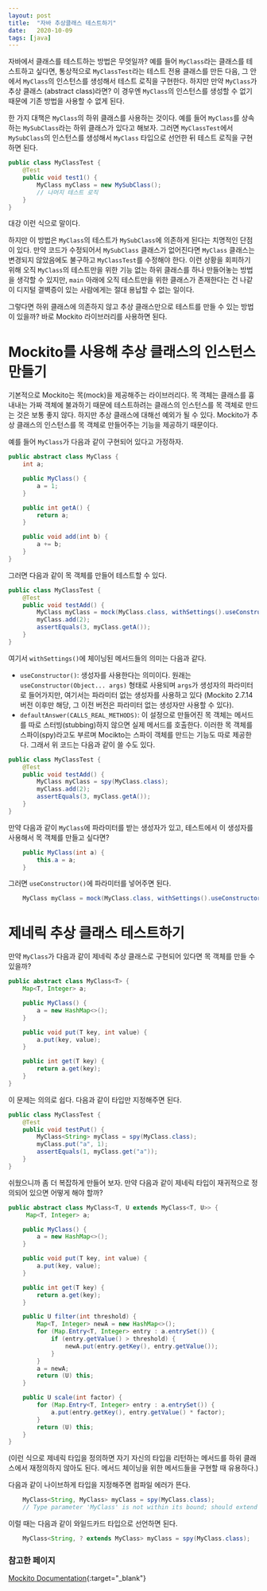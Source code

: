 ```yaml
---
layout: post
title:  "자바 추상클래스 테스트하기"
date:   2020-10-09
tags: [java]
---
```

자바에서 클래스를 테스트하는 방법은 무엇일까? 예를 들어 `MyClass`라는 클래스를 테스트하고 싶다면, 통상적으로 `MyClassTest`라는 테스트 전용 클래스를 만든 다음, 그 안에서 `MyClass`의 인스턴스를 생성해서 테스트 로직을 구현한다. 하지만 만약 `MyClass`가 추상 클래스 (abstract class)라면? 이 경우엔 `MyClass`의 인스턴스를 생성할 수 없기 때문에 기존 방법을 사용할 수 없게 된다. 

한 가지 대책은 `MyClass`의 하위 클래스를 사용하는 것이다. 예를 들어 `MyClass`를 상속하는 `MySubClass`라는 하위 클래스가 있다고 해보자. 그러면 `MyClassTest`에서 `MySubClass`의 인스턴스를 생성해서 `MyClass` 타입으로 선언한 뒤 테스트 로직을 구현하면 된다.
```java
public class MyClassTest {
    @Test
    public void test1() {
        MyClass myClass = new MySubClass();
        // 나머지 테스트 로직
    }
}
```
대강 이런 식으로 말이다.

하지만 이 방법은 `MyClass`의 테스트가 `MySubClass`에 의존하게 된다는 치명적인 단점이 있다. 만약 코드가 수정되어서 `MySubClass` 클래스가 없어진다면 `MyClass` 클래스는 변경되지 않았음에도 불구하고 `MyClassTest`를 수정해야 한다. 이런 상황을 회피하기 위해 오직 `MyClass`의 테스트만을 위한 기능 없는 하위 클래스를 하나 만들어놓는 방법을 생각할 수 있지만, `main` 아래에 오직 테스트만을 위한 클래스가 존재한다는 건 나같이 디지털 결벽증이 있는 사람에게는 절대 용납할 수 없는 일이다.

그렇다면 하위 클래스에 의존하지 않고 추상 클래스만으로 테스트를 만들 수 있는 방법이 있을까? 바로 Mockito 라이브러리를 사용하면 된다.

# Mockito를 사용해 추상 클래스의 인스턴스 만들기
기본적으로 Mockito는 목(mock)을 제공해주는 라이브러리다. 목 객체는 클래스를 흉내내는 가짜 객체에 불과하기 때문에 테스트하려는 클래스의 인스턴스를 목 객체로 만드는 것은 보통 좋지 않다. 하지만 추상 클래스에 대해선 예외가 될 수 있다. Mockito가 추상 클래스의 인스턴스를 목 객체로 만들어주는 기능을 제공하기 때문이다. 

예를 들어 `MyClass`가 다음과 같이 구현되어 있다고 가정하자.
```java
public abstract class MyClass {
    int a;

    public MyClass() {
        a = 1;
    }

    public int getA() {
        return a;
    }

    public void add(int b) {
        a += b;
    }
}
```

그러면 다음과 같이 목 객체를 만들어 테스트할 수 있다.
```java
public class MyClassTest {
    @Test
    public void testAdd() {
        MyClass myClass = mock(MyClass.class, withSettings().useConstructor().defaultAnswer(CALLS_REAL_METHODS));
        myClass.add(2);
        assertEquals(3, myClass.getA());
    }
}
```
여기서 `withSettings()`에 체이닝된 메서드들의 의미는 다음과 같다.
- `useConstructor()`: 생성자를 사용한다는 의미이다. 원래는 `useConstructor(Object... args)` 형태로 사용되며 `args`가 생성자의 파라미터로 들어가지만, 여기서는 파라미터 없는 생성자를 사용하고 있다 (Mockito 2.7.14 버전 이후만 해당, 그 이전 버전은 파라미터 없는 생성자만 사용할 수 있다).
- `defaultAnswer(CALLS_REAL_METHODS)`: 이 설정으로 만들어진 목 객체는 메서드를 따로 스터빙(stubbing)하지 않으면 실제 메서드를 호출한다. 이러한 목 객체를 스파이(spy)라고도 부르며 Mocikto는 스파이 객체를 만드는 기능도 따로 제공한다. 그래서 위 코드는 다음과 같이 쓸 수도 있다.
```java
public class MyClassTest {
    @Test
    public void testAdd() {
        MyClass myClass = spy(MyClass.class);
        myClass.add(2);
        assertEquals(3, myClass.getA());
    }
}
```
만약 다음과 같이 `MyClass`에 파라미터를 받는 생성자가 있고, 테스트에서 이 생성자를 사용해서 목 객체를 만들고 싶다면?
```java
    public MyClass(int a) {
        this.a = a;
    }
```
그러면 `useConstructor()`에 파라미터를 넣어주면 된다.
```java
    MyClass myClass = mock(MyClass.class, withSettings().useConstructor(1).defaultAnswer(CALLS_REAL_METHODS));
```
# 제네릭 추상 클래스 테스트하기
만약 `MyClass`가 다음과 같이 제네릭 추상 클래스로 구현되어 있다면 목 객체를 만들 수 있을까?
```java
public abstract class MyClass<T> {
    Map<T, Integer> a;

    public MyClass() {
        a = new HashMap<>();
    }

    public void put(T key, int value) {
        a.put(key, value);
    }

    public int get(T key) {
        return a.get(key);
    }
} 
```
이 문제는 의의로 쉽다. 다음과 같이 타입만 지정해주면 된다.
```java
public class MyClassTest {
    @Test
    public void testPut() {
        MyClass<String> myClass = spy(MyClass.class);
        myClass.put("a", 1);
        assertEquals(1, myClass.get("a"));
    }
}
```

쉬웠으니까 좀 더 복잡하게 만들어 보자. 만약 다음과 같이 제네릭 타입이 재귀적으로 정의되어 있으면 어떻게 해야 할까?
```java
public abstract class MyClass<T, U extends MyClass<T, U>> {
     Map<T, Integer> a;

    public MyClass() {
        a = new HashMap<>();
    }

    public void put(T key, int value) {
        a.put(key, value);
    }

    public int get(T key) {
        return a.get(key);
    } 

    public U filter(int threshold) {
        Map<T, Integer> newA = new HashMap<>();
        for (Map.Entry<T, Integer> entry : a.entrySet()) {
            if (entry.getValue() > threshold) {
                newA.put(entry.getKey(), entry.getValue());
            }
        }
        a = newA;
        return (U) this;
    }

    public U scale(int factor) {
        for (Map.Entry<T, Integer> entry : a.entrySet()) {
            a.put(entry.getKey(), entry.getValue() * factor);
        }
        return (U) this;
    }
}
```
(이런 식으로 제네릭 타입을 정의하면 자기 자신의 타입을 리턴하는 메서드를 하위 클래스에서 재정의하지 않아도 된다. 메서드 체이닝을 위한 메서드들을 구현할 때 유용하다.)

다음과 같이 나이브하게 타입을 지정해주면 컴파일 에러가 뜬다.
```java
    MyClass<String, MyClass> myClass = spy(MyClass.class);
    // Type parameter 'MyClass' is not within its bound; should extend 'MyClass<java.lang.Integer,MyClass>'
```
이럴 때는 다음과 같이 와일드카드 타입으로 선언하면 된다.
```java
    MyClass<String, ? extends MyClass> myClass = spy(MyClass.class);
```

### 참고한 페이지
[Mockito Documentation](https://javadoc.io/doc/org.mockito/mockito-core/latest/org/mockito/Mockito.html){:target="_blank"}